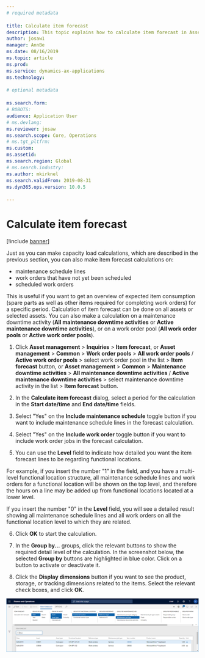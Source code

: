 ```yaml
---
# required metadata

title: Calculate item forecast
description: This topic explains how to calculate item forecast in Asset Management.
author: josaw1
manager: AnnBe
ms.date: 08/16/2019
ms.topic: article
ms.prod: 
ms.service: dynamics-ax-applications
ms.technology: 

# optional metadata

ms.search.form: 
# ROBOTS: 
audience: Application User
# ms.devlang: 
ms.reviewer: josaw
ms.search.scope: Core, Operations
# ms.tgt_pltfrm: 
ms.custom: 
ms.assetid: 
ms.search.region: Global
# ms.search.industry: 
ms.author: mkirknel
ms.search.validFrom: 2019-08-31
ms.dyn365.ops.version: 10.0.5

---
```


# Calculate item forecast

[!include [banner](../../includes/banner.md)]

 

Just as you can make capacity load calculations, which are described in the previous section, you can also make item forecast calculations on:

- maintenance schedule lines  
- work orders that have not yet been scheduled  
- scheduled work orders

This is useful if you want to get an overview of expected item consumption (spare parts as well as other items required for completing work orders) for a specific period. Calculation of item forecast can be done on all assets or selected assets. You can also make a calculation on a maintenance downtime activity (**All maintenance downtime activities** or **Active maintenance downtime activities**), or on a work order pool (**All work order pools** or **Active work order pools**).

1. Click **Asset management** > **Inquiries** > **Item forecast**, or **Asset management** > **Common** > **Work order pools** > **All work order pools** / **Active work order pools** > select work order pool in the list > **Item forecast** button, or **Asset management** > **Common** > **Maintenance downtime activities** > **All maintenance downtime activities** / **Active maintenance downtime activities** > select maintenance downtime activity in the list > **Item forecast** button.

2. In the **Calculate item forecast** dialog, select a period for the calculation in the **Start date/time** and **End date/time** fields.

3. Select "Yes" on the **Include maintenance schedule** toggle button if you want to include maintenance schedule lines in the forecast calculation.

4. Select "Yes" on the **Include work order** toggle button if you want to include work order jobs in the forecast calculation.

5. You can use the **Level** field to indicate how detailed you want the item forecast lines to be regarding functional locations. 

  For example, if you insert the number "1" in the field, and you have a multi-level functional location structure, all maintenance schedule lines and work orders for a functional location will be shown on the top level, and therefore the hours on a line may be added up from functional locations located at a lower level. 
  
  If you insert the number "0" in the **Level** field, you will see a detailed result showing all maintenance schedule lines and all work orders on all the functional location level to which they are related.

6. Click **OK** to start the calculation.

7. In the **Group by...** groups, click the relevant buttons to show the required detail level of the calculation. In the screenshot below, the selected **Group by** buttons are highlighted in blue color. Click on a button to activate or deactivate it.

8. Click the **Display dimensions** button if you want to see the product, storage, or tracking dimensions related to the items. Select the relevant check boxes, and click **OK**.

![Figure 1](media/02-capacity-planning.png)

